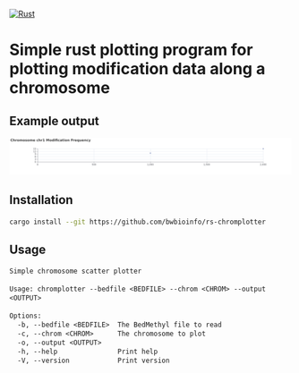 [![Rust](https://github.com/bwbioinfo/rs-chromplotter/actions/workflows/rust.yml/badge.svg)](https://github.com/bwbioinfo/rs-chromplotter/actions/workflows/rust.yml)

# Simple rust plotting program for plotting modification data along a chromosome

## Example output
![Example output](test_data/chr1_light.png)

## Installation

```bash
cargo install --git https://github.com/bwbioinfo/rs-chromplotter
```

## Usage

```
Simple chromosome scatter plotter

Usage: chromplotter --bedfile <BEDFILE> --chrom <CHROM> --output <OUTPUT>

Options:
  -b, --bedfile <BEDFILE>  The BedMethyl file to read
  -c, --chrom <CHROM>      The chromosome to plot
  -o, --output <OUTPUT>    
  -h, --help               Print help
  -V, --version            Print version
```
